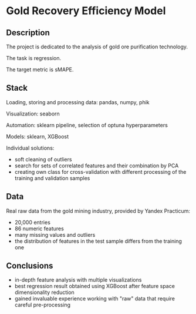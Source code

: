 # Gold Recovery Efficiency Model

## Description

The project is dedicated to the analysis of gold ore purification technology.

The task is regression.

The target metric is sMAPE.

## Stack

Loading, storing and processing data: pandas, numpy, phik

Visualization: seaborn

Automation: sklearn pipeline, selection of optuna hyperparameters

Models: sklearn, XGBoost

Individual solutions:

- soft cleaning of outliers
- search for sets of correlated features and their combination by PCA
- creating own class for cross-validation with different processing of the training and validation samples

## Data

Real raw data from the gold mining industry, provided by Yandex Practicum:

- 20,000 entries
- 86 numeric features
- many missing values and outliers
- the distribution of features in the test sample differs from the training one

## Conclusions

- in-depth feature analysis with multiple visualizations
- best regression result obtained using XGBoost after feature space dimensionality reduction
- gained invaluable experience working with "raw" data that require careful pre-processing